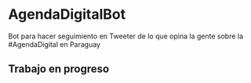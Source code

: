 # AgendaDigitalBot

Bot para hacer seguimiento en Tweeter de lo que opina la gente sobre la #AgendaDigital en Paraguay

## Trabajo en progreso
